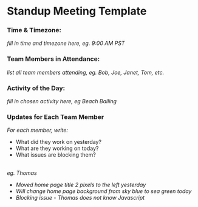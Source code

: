 # Standup Meeting Template

### Time & Timezone:
*fill in time and timezone here, eg. 9:00 AM PST*

### Team Members in Attendance:
*list all team members attending, eg. Bob, Joe, Janet, Tom, etc.*

### Activity of the Day:
*fill in chosen activity here, eg Beach Balling*

### Updates for Each Team Member
*For each member, write:*
- What did they work on yesterday?
- What are they working on today?
- What issues are blocking them?
<br><br>


*eg. Thomas*
- *Moved home page title 2 pixels to the left yesterday*
- *Will change home page background from sky blue to sea green today*
- *Blocking issue - Thomas does not know Javascript*
